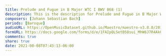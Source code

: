 ```yaml
---
title: Prelude and Fugue in B Major WTC I BWV 868 (1)
description: This is the description for Prelude and Fugue in B Major WTC I BWV 868 by Johann Sebastian Bach
composers: [Johann Sebastian Bach]
periods: [Baroque]
audioURL: https://OpenMusicDataset.github.io/Maestro/maestro-v3.0.0/2014/MIDI-UNPROCESSED_01-03_R1_2014_MID--AUDIO_03_R1_2014_wav--2.midi
formURL: https://docs.google.com/forms/d/e/1FAIpQLSetB58sui_MhW6J7R4AkUW50RM8uumVScu647KsTcRX3Yn6JA/viewform
comments: true
share: true
date: 2021-08-08T07:43:13-06:00
---
```

